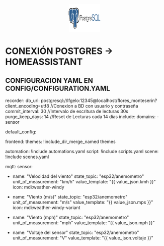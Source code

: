 <p align ="center"> 
    <img src="/imagenes/postgres.png" alt="Logo" width="100" height="90">
  </a>
</p>
<h1>CONEXIÓN POSTGRES -> HOMEASSISTANT </h1> 

## CONFIGURACION YAML EN CONFIG/CONFIGURATION.YAML
recorder:
  db_url: postgresql://lfgelo:12345@localhost/flores_monteserin?client_encoding=utf8 
  //Conexion a BD con usuario y contraseña
  commit_interval: 30
  //Intervalo de escritura de lecturas 30s
  purge_keep_days: 14
  //Reset de Lecturas cada 14 dias
  include:
    domains:
      - sensor



default_config:


frontend:
themes: !include_dir_merge_named themes

automation: !include automations.yaml
script: !include scripts.yaml
scene: !include scenes.yaml

mqtt:
sensor:
- name: "Velocidad del viento"
    state_topic: "esp32/anemometro"
    unit_of_measurement: "km/h"
    value_template: "{{ value_json.kmh }}"
    icon: mdi:weather-windy

- name: "Viento (m/s)"
    state_topic: "esp32/anemometro"
    unit_of_measurement: "m/s"
    value_template: "{{ value_json.mps }}"
    icon: mdi:weather-windy-variant

- name: "Viento (mph)"
    state_topic: "esp32/anemometro"
    unit_of_measurement: "mph"
    value_template: "{{ value_json.mph }}"

- name: "Voltaje del sensor"
    state_topic: "esp32/anemometro"
    unit_of_measurement: "V"
    value_template: "{{ value_json.voltaje }}"